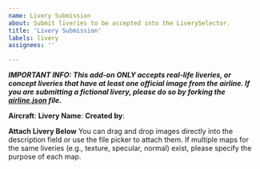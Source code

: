 ```yaml
---
name: Livery Submission
about: Submit liveries to be accepted into the LiverySelector.
title: 'Livery Submission'
labels: livery
assignees: ''

---
```

***IMPORTANT INFO: This add-on ONLY accepts real-life liveries, or concept liveries that have at least one official image from the airline. If you are submitting a fictional livery, please do so by forking the [airline.json](https://github.com/kolos26/GEOFS-LiverySelector/blob/main/airline.json) file.***

**Aircraft**:
**Livery Name**:
**Created by**:

**Attach Livery Below**
You can drag and drop images directly into the description field or use the file picker to attach them. If multiple maps for the same liveries (e.g., texture, specular, normal) exist, please specify the purpose of each map.
